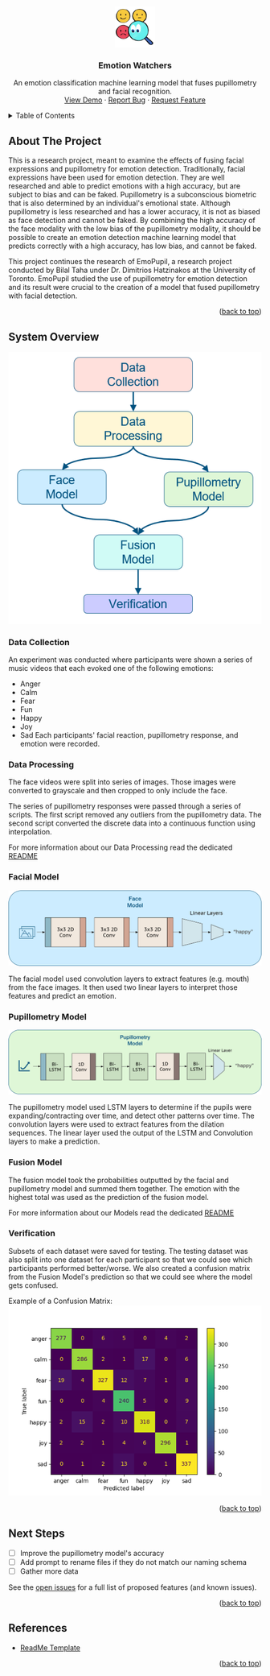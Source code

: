 <a name="readme-top"></a>


<!-- PROJECT LOGO -->
<br />
<div align="center">
  <a href="https://github.com/meriam04/emotion-watchers">
    <img src="images/transparent_logo.png" alt="Logo" width="80" height="80">
  </a>

<h3 align="center">Emotion Watchers</h3>

  <p align="center">
    An emotion classification machine learning model that fuses pupillometry and facial recognition.
    <br />
    <a href="https://github.com/meriam04/emotion-watchers/tree/main/demo/design_fair.ipynb">View Demo</a>
    ·
    <a href="https://github.com/meriam04/emotion-watchers/issues">Report Bug</a>
    ·
    <a href="https://github.com/meriam04/emotion-watchers/issues">Request Feature</a>
  </p>
</div>


<!-- TABLE OF CONTENTS -->
<details>
  <summary>Table of Contents</summary>
  <ol>
    <li><a href="#about-the-project">About The Project</a></li>
    <li><a href="#system-overview">System Overview</a></li>
    <li><a href="#next-steps">Next Steps</a></li>
    <li><a href="#references">References</a></li>
    <!--
    <li><a href="#contributing">Contributing</a></li>
    <li><a href="#license">License</a></li>
    <li><a href="#contact">Contact</a></li>
    <li><a href="#acknowledgments">Acknowledgments</a></li>
    -->
  </ol>
</details>



<!-- ABOUT THE PROJECT -->
## About The Project

<!--
![Emotion Watchers Screen Shot][product-screenshot]
-->

This is a research project, meant to examine the effects of fusing facial expressions and pupillometry for emotion detection. Traditionally, facial expressions have been used for emotion detection. They are well researched and able to predict emotions with a high accuracy, but are subject to bias and can be faked. Pupillometry is a subconscious biometric that is also determined by an individual's emotional state. Although pupillometry is less researched and has a lower accuracy, it is not as biased as face detection and cannot be faked. By combining the high accuracy of the face modality with the low bias of the pupillometry modality, it should be possible to create an emotion detection machine learning model that predicts correctly with a high accuracy, has low bias, and cannot be faked.

This project continues the research of EmoPupil, a research project conducted by Bilal Taha under Dr. Dimitrios Hatzinakos at the University of Toronto. EmoPupil studied the use of pupillometry for emotion detection and its result were crucial to the creation of a model that fused pupillometry with facial detection.

<p align="right">(<a href="#readme-top">back to top</a>)</p>


<!-- SYSTEM OVERVIEW -->
## System Overview

![System Overview][system-overview]

### Data Collection

An experiment was conducted where participants were shown a series of music videos that each evoked one of the following emotions:
- Anger
- Calm
- Fear
- Fun
- Happy
- Joy
- Sad
Each participants' facial reaction, pupillometry response, and emotion were recorded.

### Data Processing

The face videos were split into series of images. Those images were converted to grayscale and then cropped to only include the face.

The series of pupillometry responses were passed through a series of scripts. The first script removed any outliers from the pupillometry data. The second script converted the discrete data into a continuous function using interpolation.

For more information about our Data Processing read the dedicated <a href="https://github.com/meriam04/emotion-watchers/tree/main/data_processing/README.md">README</a>

### Facial Model

![Face Model][face-model]

The facial model used convolution layers to extract features (e.g. mouth) from the face images. It then used two linear layers to interpret those features and predict an emotion.

### Pupillometry Model

![Pupil Model][pupil-model]

The pupillometry model used LSTM layers to determine if the pupils were expanding/contracting over time, and detect other patterns over time. The convolution layers were used to extract features from the dilation sequences. The linear layer used the output of the LSTM and Convolution layers to make a prediction.

### Fusion Model

The fusion model took the probabilities outputted by the facial and pupillometry model and summed them together. The emotion with the highest total was used as the prediction of the fusion model.

For more information about our Models read the dedicated <a href="https://github.com/meriam04/emotion-watchers/tree/main/models/README.md">README</a>

### Verification

Subsets of each dataset were saved for testing. The testing dataset was also split into one dataset for each participant so that we could see which participants performed better/worse. We also created a confusion matrix from the Fusion Model's prediction so that we could see where the model gets confused.

Example of a Confusion Matrix:
![Confusion Matrix][confusion-matrix]

<p align="right">(<a href="#readme-top">back to top</a>)</p>


<!-- NEXT STEPS -->
## Next Steps

- [ ] Improve the pupillometry model's accuracy
- [ ] Add prompt to rename files if they do not match our naming schema
- [ ] Gather more data

See the [open issues](https://github.com/meriam04/emotion-watchers/issues) for a full list of proposed features (and known issues).

<p align="right">(<a href="#readme-top">back to top</a>)</p>

<!-- REFERENCES -->
## References

- [ReadMe Template](https://github.com/othneildrew/Best-README-Template)

<p align="right">(<a href="#readme-top">back to top</a>)</p>



<!-- CONTRIBUTING -->

<!--

## Contributing

Contributions are what make the open source community such an amazing place to learn, inspire, and create. Any contributions you make are **greatly appreciated**.

If you have a suggestion that would make this better, please fork the repo and create a pull request. You can also simply open an issue with the tag "enhancement".
Don't forget to give the project a star! Thanks again!

1. Fork the Project
2. Create your Feature Branch (`git checkout -b feature/AmazingFeature`)
3. Commit your Changes (`git commit -m 'Add some AmazingFeature'`)
4. Push to the Branch (`git push origin feature/AmazingFeature`)
5. Open a Pull Request

<p align="right">(<a href="#readme-top">back to top</a>)</p>

-->

<!-- LICENSE -->

<!--

## License

Distributed under the MIT License. See `LICENSE.txt` for more information.

<p align="right">(<a href="#readme-top">back to top</a>)</p>

-->

<!-- CONTACT -->

<!--

## Contact

Your Name - [@twitter_handle](https://twitter.com/twitter_handle) - email@email_client.com

Project Link: [https://github.com/meriam04/emotion-watchers](https://github.com/meriam04/emotion-watchers)

<p align="right">(<a href="#readme-top">back to top</a>)</p>

-->

<!-- ACKNOWLEDGMENTS -->

<!--

## Acknowledgments

* []()
* []()
* []()

<p align="right">(<a href="#readme-top">back to top</a>)</p>

-->

<!-- MARKDOWN LINKS & IMAGES -->
<!-- https://www.markdownguide.org/basic-syntax/#reference-style-links -->
[system-overview]: images/system_overview.png
[face-model]: images/face_model.png
[pupil-model]: images/pupil_model.png
[confusion-matrix]: images/confusion_matrix.png
